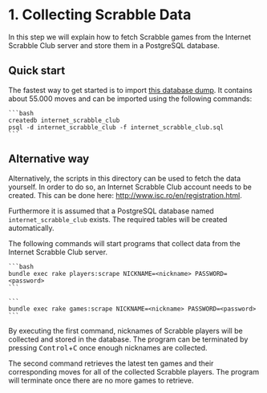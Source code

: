 # 1. Collecting Scrabble Data

In this step we will explain how to fetch Scrabble games from the Internet
Scrabble Club server and store them in a PostgreSQL database.

## Quick start

The fastest way to get started is to import
[this database dump](http://cl.ly/code/3Y1U3b1B263o/download/internet_scrabble_club.sql).
It contains about 55.000 moves and can be imported using the following commands:

    ```bash
    createdb internet_scrabble_club
    psql -d internet_scrabble_club -f internet_scrabble_club.sql
    ```

## Alternative way

Alternatively, the scripts in this directory can be used to fetch the data
yourself. In order to do so, an Internet Scrabble Club account needs to be
created. This can be done here: http://www.isc.ro/en/registration.html.

Furthermore it is assumed that a PostgreSQL database named
`internet_scrabble_club` exists. The required tables will be created
automatically.

The following commands will start programs that collect data from the Internet
Scrabble Club server.

    ```bash
    bundle exec rake players:scrape NICKNAME=<nickname> PASSWORD=<password>
    ```

    ```
    bundle exec rake games:scrape NICKNAME=<nickname> PASSWORD=<password>
    ```

By executing the first command, nicknames of Scrabble players will be collected
and stored in the database. The program can be terminated by pressing
<kbd>Control</kbd>+<kbd>C</kbd> once enough nicknames are collected.

The second command retrieves the latest ten games and their corresponding moves
for all of the collected Scrabble players. The program will terminate once there
are no more games to retrieve.
